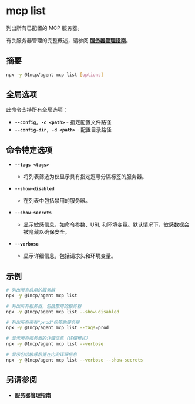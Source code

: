 # mcp list

列出所有已配置的 MCP 服务器。

有关服务器管理的完整概述，请参阅 **[服务器管理指南](../../guide/essentials/server-management)**。

## 摘要

```bash
npx -y @1mcp/agent mcp list [options]
```

## 全局选项

此命令支持所有全局选项：

- **`--config, -c <path>`** - 指定配置文件路径
- **`--config-dir, -d <path>`** - 配置目录路径

## 命令特定选项

- **`--tags <tags>`**
  - 将列表筛选为仅显示具有指定逗号分隔标签的服务器。

- **`--show-disabled`**
  - 在列表中包括禁用的服务器。

- **`--show-secrets`**
  - 显示敏感信息，如命令参数、URL 和环境变量。默认情况下，敏感数据会被隐藏以确保安全。

- **`--verbose`**
  - 显示详细信息，包括请求头和环境变量。

## 示例

```bash
# 列出所有启用的服务器
npx -y @1mcp/agent mcp list

# 列出所有服务器，包括禁用的服务器
npx -y @1mcp/agent mcp list --show-disabled

# 列出所有带有"prod"标签的服务器
npx -y @1mcp/agent mcp list --tags=prod

# 显示所有服务器的详细信息（详细模式）
npx -y @1mcp/agent mcp list --verbose

# 显示包括敏感数据在内的详细信息
npx -y @1mcp/agent mcp list --verbose --show-secrets
```

## 另请参阅

- **[服务器管理指南](../../guide/essentials/server-management)**
